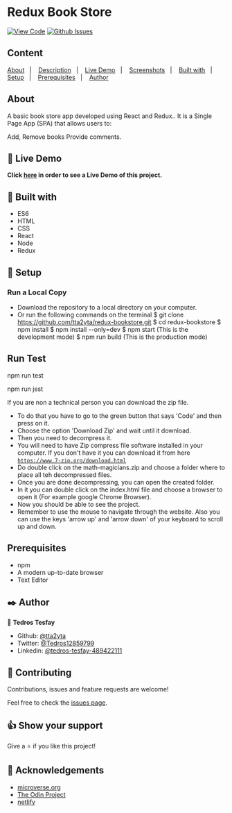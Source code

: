 # Redux Book Store

[![View Code](https://img.shields.io/badge/View%20-Code-green)](https://github.com/tta2yta/redux-bookstore/pulls)
[![Github Issues](https://img.shields.io/badge/GitHub-Issues-orange)](https://github.com/tta2yta/redux-bookstore/issues)


## Content

<a text-align="center" href="#about">About</a>&nbsp;&nbsp;&nbsp;|&nbsp;&nbsp;&nbsp;
<a href="#description">Description</a>&nbsp;&nbsp;&nbsp;|&nbsp;&nbsp;&nbsp;
<a href="#live">Live Demo</a>&nbsp;&nbsp;&nbsp;|&nbsp;&nbsp;&nbsp;
<a href="#screenshots">Screenshots</a>&nbsp;&nbsp;&nbsp;|&nbsp;&nbsp;&nbsp;
<a href="#with">Built with</a>&nbsp;&nbsp;&nbsp;|&nbsp;&nbsp;&nbsp;
<a href="#setup">Setup</a>&nbsp;&nbsp;&nbsp;|&nbsp;&nbsp;&nbsp;
<a href="#prerequisites">Prerequisites</a>&nbsp;&nbsp;&nbsp;|&nbsp;&nbsp;&nbsp;
<a href="#author">Author</a>


## About <a name = "about"></a>

A basic book store app developed using React and Redux.. It is a Single Page App (SPA) that allows users to:

Add, Remove books
Provide comments.


## 🔴 Live Demo <a name = "live"></a>
**Click [here](https://ted-book-store-redux.herokuapp.com/) in order to see a Live Demo of this project.**


## 🔧 Built with<a name = "with"></a>

- ES6
- HTML
- CSS
- React
- Node
- Redux

## 🔨 Setup<a name = "setup"></a>
### Run a Local Copy
- Download the repository to a local directory on your computer.
- Or run the following commands on the terminal
  $ git clone https://github.com/tta2yta/redux-bookstore.git
  $ cd redux-bookstore
  $ npm install
  $ npm install --only=dev
  $ npm start (This is the development mode)
  $ npm run build (This is the production mode)

## Run Test
npm run test

npm run jest


If you are non a technical person you can download the zip file.

- To do that you have to go to the green button that says 'Code' and then press on it.
- Choose the option 'Download Zip' and wait until it download.
- Then you need to decompress it.
- You will need to have Zip compress file software installed in your computer. If you don't have it you can download it from here
  [`https://www.7-zip.org/download.html`](https://www.7-zip.org/download.html)
- Do double click on the math-magicians.zip and choose a folder where to place all teh decompressed files.
- Once you are done decompressing, you can open the created folder.
- In it you can double click on the index.html file and choose a browser to open it (For example google Chrome Browser).
- Now you should be able to see the project.
- Remember to use the mouse to navigate through the website. Also you can use the keys 'arrow up' and 'arrow down' of your keyboard
  to scroll up and down.

## Prerequisites<a name = "prerequisites"></a>
- npm
- A modern up-to-date browser
- Text Editor

## ✒️  Author <a name = "author"></a>

👤 **Tedros Tesfay**

- Github: [@tta2yta](https://github.com/tta2yta)
- Twitter: [@Tedros12859799](https://twitter.com/Tedros12859799)
- Linkedin: [@tedros-tesfay-489422111](https://www.linkedin.com/in/tedros-tesfay-489422111/)


## 🤝 Contributing

Contributions, issues and feature requests are welcome!

Feel free to check the [issues page](https://github.com/tta2yta/redux-bookstore/issues).


## 👍 Show your support

Give a ⭐️ if you like this project!

## :clap: Acknowledgements
- <a href="https://www.microverse.org/" target="_blank">microverse.org</a>
- <a href="https://www.theodinproject.com/" target="_blank">The Odin Project</a>
- <a href="https://netlify.com/" target="_blank">netlify</a>
</a>
</div>

